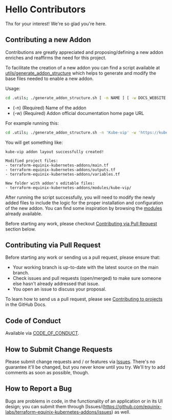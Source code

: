 # Hello Contributors

Thx for your interest! We're so glad you're here.

## Contributing a new Addon

Contributions are greatly appreciated and proposing/defining a new addon enriches and reaffirms the need for this project.

To facilitate the creation of a new addon you can find a script available at [utils/generate_addon_structure](./.utils/generate_addon_structure.sh) which helps to generate and modify the base files needed to enable a new addon. 

Usage:

```bash
cd .utils; ./generate_addon_structure.sh [ -n NAME ] [ -w DOCS_WEBSITE ]
```
- (-n) (Required) Name of the addon
- (-w) (Required) Addon official documentation home page URL

For example running this:

```bash
cd .utils; ./generate_addon_structure.sh -n 'Kube-vip' -w 'https://kube-vip.io/docs/'
```

You will get something like:

```
kube-vip addon layout successfully created!

Modified project files:
- terraform-equinix-kubernetes-addons/main.tf
- terraform-equinix-kubernetes-addons/outputs.tf
- terraform-equinix-kubernetes-addons/variables.tf

New folder with addon's editable files:
- terraform-equinix-kubernetes-addons/modules/kube-vip/
```

After running the script successfully, you will need to modify the newly added files to include the logic for the proper installation and configuration of the new addon. You can find some inspiration by browsing the [modules](./modules/) already available.

Before starting any work, please checkout [Contributing via Pull Request](#contributing-via-pull-request) section below.

## Contributing via Pull Request

Before starting any work or sending us a pull request, please ensure that:

- Your working branch is up-to-date with the latest source on the main branch.
- Check issues and pull requests (open/merged) to make sure someone else hasn't already addressed that issue.
- You open an issue to discuss your proposal.

To learn how to send us a pull request, please see [Contributing to projects](https://docs.github.com/en/get-started/quickstart/contributing-to-projects) in the GitHub Docs.

## Code of Conduct

Available via [CODE_OF_CONDUCT](CODE_OF_CONDUCT.md).

## How to Submit Change Requests

Please submit change requests and / or features via [Issues](https://github.com/equinix-labs/terraform-equinix-kubernetes-addons/issues). There's no guarantee it'll be changed, but you never know until you try. We'll try to add comments as soon as possible, though.

## How to Report a Bug

Bugs are problems in code, in the functionality of an application or in its UI design; you can submit them through [Issues/(https://github.com/equinix-labs/terraform-equinix-kubernetes-addons/issues) as well.
